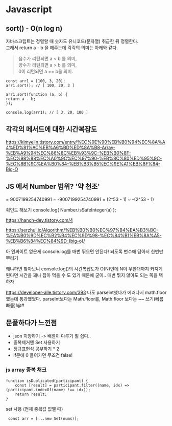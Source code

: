 # Javascript 

## sort() - O(n log n)
자바스크립트는 정렬할 때 숫자도 유니코드(문자열) 취급한 뒤 정렬한다.<br>
그래서 return a - b 을 해주는데 각각의 의미는 아래와 같다. <br/>
> 음수가 리턴되면 a < b 를 의미, <br/>
> 양수가 리턴되면 a > b 를 의미, <br/>
> 0이 리턴되면 a == b을 의미. <br/>

```
const arr1 = [100, 3, 20];
arr1.sort(); // [ 100, 20, 3 ]

arr1.sort(function (a, b) {
return a - b;
});

console.log(arr1); // [ 3, 20, 100 ]
```

## 각각의 메서드에 대한 시간복잡도<br>
https://kimyejin.tistory.com/entry/%EC%9E%90%EB%B0%94%EC%8A%A4%ED%81%AC%EB%A6%BD%ED%8A%B8-Array-%EB%A9%94%EC%86%8C%EB%93%9C-%EB%B0%8F-%EC%98%88%EC%A0%9C%EC%97%90-%EB%8C%80%ED%95%9C-%EC%8B%9C%EA%B0%84-%EB%B3%B5%EC%9E%A1%EB%8F%84-Big-O
<br>

## JS 에서 Number 범위? '약 천조'
= 9007199254740991 ~ -9007199254740991
= (2^53 - 1) ~ -(2^53 - 1)

획인도 해보기
console.log( Number.isSafeInteger(a) );

https://hanch-dev.tistory.com/4

https://serzhul.io/Algorithm/%EB%B0%B0%EC%97%B4%EA%B3%BC-%EA%B0%9D%EC%B2%B4%EC%9D%98-%EC%84%B1%EB%8A%A5-%EB%B6%84%EC%84%9D-(big-o)/

아 인싸이트 얻은게 console.log를 매번 찎으면 안된다!
되도록 변수에 담아서 한번만 뿌리기

왜냐하면 찾아보니 console.log()의 시간복잡도가 O(N)인데 N이 무한대까지 커지게 된다면 시간을 꽤나 잡아 먹을 수 도 있기 때문에 굳이.. 매번 찎지 않아도 되는 쪽을 택하자

https://developer-alle.tistory.com/393
나도 parseint했다가 에러나서 math.floor 했는데 통과했었다.
parseInt보다는 Math.floor를,
Math.floor 보다는 ~~ 쓰기(빠름빠름)!@#

## 문풀하다가 느낀점
+ json 지양하기 -> 배열이 다루기 훨 쉽다..
+ 중복제거엔 Set 사용하기 
+ 정규표현식 공부하기 * 2
+ if문에 0 들어가면 무조건 false!


### js array 중복 채크
```
function isDuplicated(participant) {
    const [result] = participant.filter((name, idx) => (participant.indexOf(name) !== idx));
    return result;
}
```
set 사용 (전체 중복값 없앨 때)
```
 const arr = [...new Set(nums)];
```